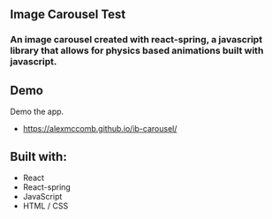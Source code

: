 ## Image Carousel Test

<h3> An image carousel created with react-spring, a javascript library that allows for physics based animations built with javascript.
</h3>

## Demo

Demo the app.

- https://alexmccomb.github.io/ib-carousel/

## Built with:

<p align="middle">

- React
- React-spring
- JavaScript
- HTML / CSS

